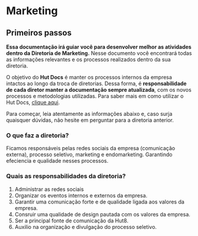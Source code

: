# Marketing

## Primeiros passos
**Essa documentação irá guiar você para desenvolver melhor as atividades dentro da 
Diretoria de Marketing.** Nesse documento você encontrará todas as informações
relevantes e os processos realizados dentro da sua diretoria.

O objetivo do **Hut Docs** é manter os processos internos da empresa intactos ao longo
da troca de diretorias. Dessa forma, é **responsabilidade de cada diretor manter a documentação sempre atualizada**, com 
os novos processos e metodologias utilizadas. Para saber mais em como utilizar o Hut Docs, [clique aqui](guias/como-documentar.md).

Para começar, leia atentamente as informações abaixo e, caso surja quaisquer dúvidas, não hesite em
perguntar para a diretoria anterior.

### O que faz a diretoria?
Ficamos responsáveis pelas redes sociais da empresa (comunicação externa), processo seletivo, marketing e endomarketing. Garantindo efeciencia e qualidade nesses processos.
### Quais as responsabilidades da diretoria?
1. Administrar as redes sociais
2. Organizar os eventos internos e externos da empresa.
3. Garantir uma comunicação forte e de qualidade ligada aos valores da empresa.
4. Consruir uma qualidade de design pautada com os valores da empresa.
5. Ser a principal fonte de comunicação da Hut8.
6. Auxilio na organização e divulgação do processo seletivo.
